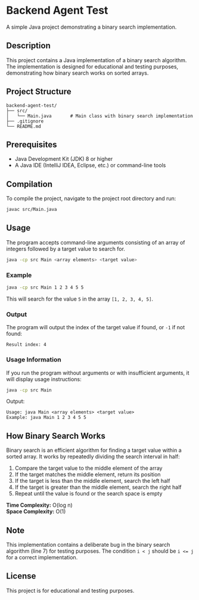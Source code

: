 # Backend Agent Test

A simple Java project demonstrating a binary search implementation.

## Description

This project contains a Java implementation of a binary search algorithm. The implementation is designed for educational and testing purposes, demonstrating how binary search works on sorted arrays.

## Project Structure

```
backend-agent-test/
├── src/
│   └── Main.java       # Main class with binary search implementation
├── .gitignore
└── README.md
```

## Prerequisites

- Java Development Kit (JDK) 8 or higher
- A Java IDE (IntelliJ IDEA, Eclipse, etc.) or command-line tools

## Compilation

To compile the project, navigate to the project root directory and run:

```bash
javac src/Main.java
```

## Usage

The program accepts command-line arguments consisting of an array of integers followed by a target value to search for.

```bash
java -cp src Main <array elements> <target value>
```

### Example

```bash
java -cp src Main 1 2 3 4 5 5
```

This will search for the value `5` in the array `[1, 2, 3, 4, 5]`.

### Output

The program will output the index of the target value if found, or `-1` if not found:

```
Result index: 4
```

### Usage Information

If you run the program without arguments or with insufficient arguments, it will display usage instructions:

```bash
java -cp src Main
```

Output:
```
Usage: java Main <array elements> <target value>
Example: java Main 1 2 3 4 5 5
```

## How Binary Search Works

Binary search is an efficient algorithm for finding a target value within a sorted array. It works by repeatedly dividing the search interval in half:

1. Compare the target value to the middle element of the array
2. If the target matches the middle element, return its position
3. If the target is less than the middle element, search the left half
4. If the target is greater than the middle element, search the right half
5. Repeat until the value is found or the search space is empty

**Time Complexity:** O(log n)  
**Space Complexity:** O(1)

## Note

This implementation contains a deliberate bug in the binary search algorithm (line 7) for testing purposes. The condition `i < j` should be `i <= j` for a correct implementation.

## License

This project is for educational and testing purposes.
